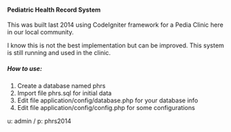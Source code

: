 #### Pediatric Health Record System

This was built last 2014 using CodeIgniter framework for a Pedia Clinic here in our local community.

I know this is not the best implementation but can be improved. This system is still running and used in the clinic.

##### How to use:

1. Create a database named phrs
2. Import file phrs.sql for initial data
3. Edit file application/config/database.php for your database info
4. Edit file application/config/config.php for some configurations

u: admin / p: phrs2014